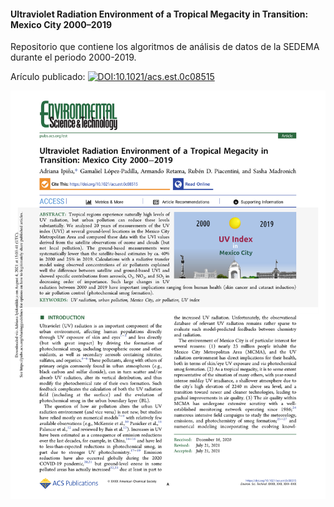 #### Ultraviolet Radiation Environment of a Tropical Megacity in Transition: Mexico City 2000–2019

Repositorio que contiene los algoritmos de análisis de datos de la SEDEMA durante el periodo 2000-2019.

Arículo publicado: [![DOI:10.1021/acs.est.0c08515](http://img.shields.io/badge/DOI-10.1021/acs.est.0c08515-34a0a4.svg)](https://doi.org/10.1021/acs.est.0c08515)

![paper](Graphics/paper.svg)
